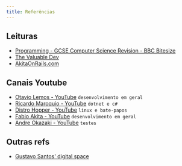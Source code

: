 ```yaml
---
title: Referências
---
```

## Leituras
- [Programming - GCSE Computer Science Revision - BBC Bitesize](https://www.bbc.co.uk/bitesize/topics/zq6hvcw)
- [The Valuable Dev](https://thevaluable.dev/)
- [AkitaOnRails.com](https://www.akitaonrails.com/)

## Canais Youtube
- [Otavio Lemos - YouTube](https://www.youtube.com/user/OtavioALLemos/videos) `desenvolvimento em geral`
- [Ricardo Maroquio - YouTube](https://www.youtube.com/c/RicardoMaroquio/videos) `dotnet e c#`
- [Distro Hopper - YouTube](https://www.youtube.com/c/DistroHopper/videos) `linux e bate-papos`
- [Fabio Akita - YouTube](https://www.youtube.com/c/FabioAkita1990/videos) `desenvolvimento em geral`
- [Andre Okazaki - YouTube](https://www.youtube.com/c/OkazakiAndre/videos) `testes`

## Outras refs
- [Gustavo Santos' digital space](https://gustavosantos.dev/)